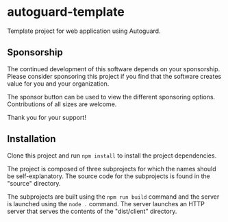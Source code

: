 # autoguard-template

Template project for web application using Autoguard.

## Sponsorship

The continued development of this software depends on your sponsorship. Please consider sponsoring this project if you find that the software creates value for you and your organization.

The sponsor button can be used to view the different sponsoring options. Contributions of all sizes are welcome.

Thank you for your support!

## Installation

Clone this project and run `npm install` to install the project dependencies.

The project is composed of three subprojects for which the names should be self-explanatory. The source code for the subprojects is found in the "source" directory.

The subprojects are built using the `npm run build` command and the server is launched using the `node .` command. The server launches an HTTP server that serves the contents of the "dist/client" directory.
